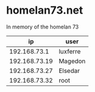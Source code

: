 # homelan73.net

In memory of the homelan 73

| ip | user |
|---|---|
| 192.168.73.1 | luxferre |
| 192.168.73.19 | Magedon |
| 192.168.73.27 | Elsedar |
| 192.168.73.32 | root |
